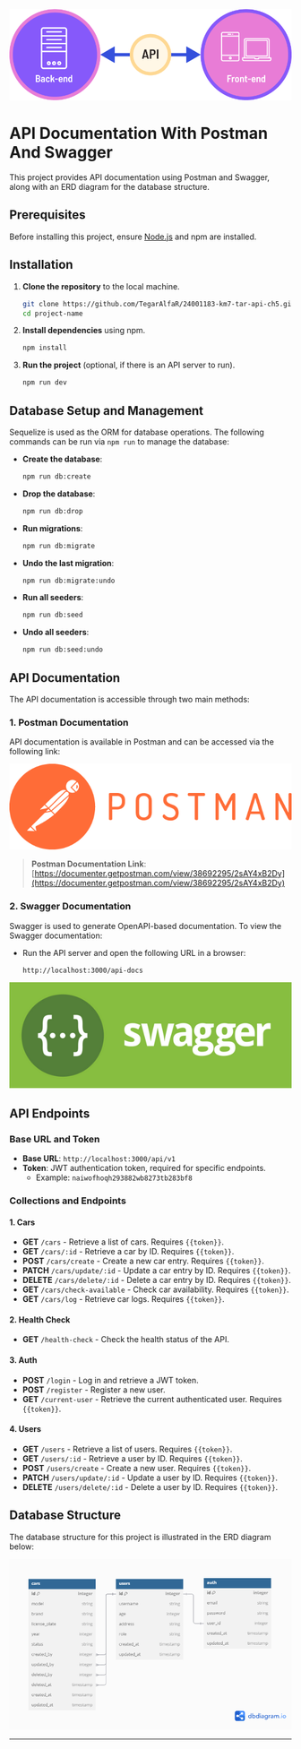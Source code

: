 [![API](./public/images/api.png)](#)

# API Documentation With Postman And Swagger

This project provides API documentation using Postman and Swagger, along with an ERD diagram for the database structure.

## Prerequisites

Before installing this project, ensure [Node.js](https://nodejs.org/) and npm are installed.

## Installation

1. **Clone the repository** to the local machine.

    ```bash
    git clone https://github.com/TegarAlfaR/24001183-km7-tar-api-ch5.git
    cd project-name
    ```

2. **Install dependencies** using npm.

    ```bash
    npm install
    ```

3. **Run the project** (optional, if there is an API server to run).

    ```bash
    npm run dev
    ```

## Database Setup and Management

Sequelize is used as the ORM for database operations. The following commands can be run via `npm run` to manage the database:

- **Create the database**: 

    ```bash
    npm run db:create
    ```

- **Drop the database**:

    ```bash
    npm run db:drop
    ```

- **Run migrations**:

    ```bash
    npm run db:migrate
    ```

- **Undo the last migration**:

    ```bash
    npm run db:migrate:undo
    ```

- **Run all seeders**:

    ```bash
    npm run db:seed
    ```

- **Undo all seeders**:

    ```bash
    npm run db:seed:undo
    ```

## API Documentation

The API documentation is accessible through two main methods:

### 1. Postman Documentation

API documentation is available in Postman and can be accessed via the following link:

[![Postman Logo](./public/images/postman.png)](https://documenter.getpostman.com/view/38692295/2sAY4xB2Dy)

> **Postman Documentation Link**: [https://documenter.getpostman.com/view/38692295/2sAY4xB2Dy](https://documenter.getpostman.com/view/38692295/2sAY4xB2Dy)

### 2. Swagger Documentation

Swagger is used to generate OpenAPI-based documentation. To view the Swagger documentation:

- Run the API server and open the following URL in a browser:

    ```bash
    http://localhost:3000/api-docs
    ```
[![Swagger Logo](./public/images/swagger.jpeg)](#)

## API Endpoints

### Base URL and Token

- **Base URL**: `http://localhost:3000/api/v1`
- **Token**: JWT authentication token, required for specific endpoints.
  - Example: `naiwofhoqh293882wb8273tb283bf8`

### Collections and Endpoints

#### 1. Cars

- **GET** `/cars` - Retrieve a list of cars. Requires `{{token}}`.
- **GET** `/cars/:id` - Retrieve a car by ID. Requires `{{token}}`.
- **POST** `/cars/create` - Create a new car entry. Requires `{{token}}`.
- **PATCH** `/cars/update/:id` - Update a car entry by ID. Requires `{{token}}`.
- **DELETE** `/cars/delete/:id` - Delete a car entry by ID. Requires `{{token}}`.
- **GET** `/cars/check-available` - Check car availability. Requires `{{token}}`.
- **GET** `/cars/log` - Retrieve car logs. Requires `{{token}}`.

#### 2. Health Check

- **GET** `/health-check` - Check the health status of the API.

#### 3. Auth

- **POST** `/login` - Log in and retrieve a JWT token.
- **POST** `/register` - Register a new user.
- **GET** `/current-user` - Retrieve the current authenticated user. Requires `{{token}}`.

#### 4. Users

- **GET** `/users` - Retrieve a list of users. Requires `{{token}}`.
- **GET** `/users/:id` - Retrieve a user by ID. Requires `{{token}}`.
- **POST** `/users/create` - Create a new user. Requires `{{token}}`.
- **PATCH** `/users/update/:id` - Update a user by ID. Requires `{{token}}`.
- **DELETE** `/users/delete/:id` - Delete a user by ID. Requires `{{token}}`.

## Database Structure

The database structure for this project is illustrated in the ERD diagram below:

![ERD](./public/images/db-erd.png)

---

